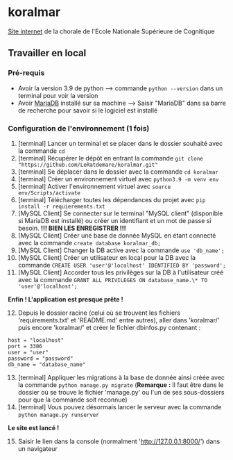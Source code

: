 # koralmar
[Site internet](https://nlufuluabo.pythonanywhere.com/) de la chorale de l'Ecole Nationale Supérieure de Cognitique

## Travailler en local

### Pré-requis

* Avoir la version 3.9 de python --> commande `python --version` dans un terminal pour voir la version
* Avoir [MariaDB](https://mariadb.org/download/?t=mariadb&p=mariadb&r=11.4.0&os=windows&cpu=x86_64&pkg=msi&m=icam) installé sur sa machine --> Saisir "MariaDB" dans sa barre de recherche pour savoir si le logiciel est installé

### Configuration de l'environnement (1 fois)

1) \[terminal\] Lancer un terminal et se placer dans le dossier souhaité avec la commande `cd`
2) \[terminal\] Récupérer le dépôt en entrant la commande `git clone "https://github.com/LeRatdemare/koralmar.git"`
3) \[terminal\] Se déplacer dans le dossier avec la commande `cd koralmar`
4) \[terminal\] Créer un environnement virtuel avec `python3.9 -m venv env`
5) \[terminal\] Activer l'environnement virtuel avec `source env/Scripts/activate`
6) \[terminal\] Télécharger toutes les dépendances du projet avec `pip install -r requierements.txt`
7) \[MySQL Client\] Se connecter sur le terminal "MySQL client" (disponible si MariaDB est installé) ou créer un identifiant et un mot de passe si besoin. **!!! BIEN LES ENREGISTRER !!!**
8) \[MySQL Client\] Créer une base de donnée MySQL en étant connecté avec la commande `create database koralmar_db;`
9) \[MySQL Client\] Changer la DB active avec la commande `use 'db_name';`
10) \[MySQL Client\] Créer un utilisateur en local pour la DB avec la commande `CREATE USER 'user'@'localhost' IDENTIFIED BY 'password';`
11) \[MySQL Client\] Accorder tous les privilèges sur la DB à l'utilisateur créé avec la commande `GRANT ALL PRIVILEGES ON database_name.\* TO 'user'@'localhost';`

**Enfin ! L'application est presque prête !**

12) Depuis le dossier racine (celui où se trouvent les fichiers 'requirements.txt' et 'README.md' entre autres), aller dans 'koralmar/' puis encore 'koralmar/' et créer le fichier dbinfos.py contenant :
```
host = "localhost"
port = 3306
user = "user"
password = "password"
db_name = "database_name"
```
13) \[terminal\] Appliquer les migrations à la base de donnée ainsi créée avec la commande `python manage.py migrate` (**Remarque :** Il faut être dans le dossier où se trouve le fichier 'manage.py' ou l'un de ses sous-dossiers pour que la commande soit reconnue)
14) \[terminal\] Vous pouvez désormais lancer le serveur avec la commande `python manage.py runserver`

**Le site est lancé !**

15) Saisir le lien dans la console (normalment 'http://127.0.0.1:8000/') dans un navigateur